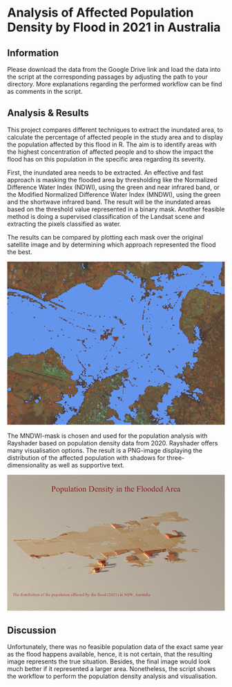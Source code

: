 # Analysis of Affected Population Density by Flood in 2021 in Australia

## Information
Please download the data from the Google Drive link and load the data into the script at the corresponding passages by adjusting the path to your directory. More explanations regarding the performed workflow can be find as comments in the script.

## Analysis & Results
This project compares different techniques to extract the inundated area, to calculate the percentage of affected people in the study area and to display the population affected by this flood in R. The aim is to identify areas with the highest concentration of affected people and to show the impact the flood has on this population in the specific area regarding its severity.

First, the inundated area needs to be extracted. An effective and fast approach is masking the flooded area by thresholding like the Normalized Difference Water Index (NDWI), using the green and near infrared band, or the Modified Normalized Difference Water Index (MNDWI), using the green and the shortwave infrared band. The result will be the inundated areas based on the threshold value represented in a binary mask. Another feasible method is doing a supervised classification of the Landsat scene and extracting the pixels classified as water. 

The results can be compared by plotting each mask over the original satellite image and by determining which approach represented the flood the best.

![Mask](Figures/Mask.png)

The MNDWI-mask is chosen and used for the population analysis with Rayshader based on population density data from 2020. Rayshader offers many visualisation options. The result is a PNG-image displaying the distribution of the affected population with shadows for three-dimensionality as well as supportive text. 

![image_git](Figures/image_git.png)

## Discussion
Unfortunately, there was no feasible population data of the exact same year as the flood happens available, hence, it is not certain, that the resulting image represents the true situation. Besides, the final image would look much better if it represented a larger area.
Nonetheless, the script shows the workflow to perform the population density analysis and visualisation. 
